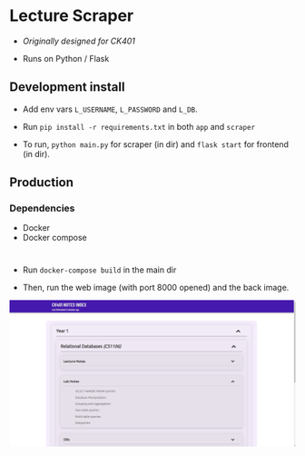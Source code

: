 # Lecture Scraper

- *Originally designed for CK401*

- Runs on Python / Flask

## Development install

- Add env vars `L_USERNAME`, `L_PASSWORD` and `L_DB`.

- Run `pip install -r requirements.txt` in both `app` and `scraper`

- To run, `python main.py` for scraper (in dir) and `flask start` for frontend (in dir).

## Production

 ### Dependencies
 - Docker
 - Docker compose

#


- Run `docker-compose build` in the main dir

- Then, run the web image (with port 8000 opened) and the back image.


![](./scr.png?raw=true)
